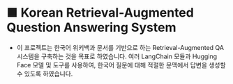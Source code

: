 # ■ Korean Retrieval-Augmented Question Answering System 
- 이 프로젝트는 한국어 위키백과 문서를 기반으로 하는 Retrieval-Augmented QA 시스템을 구축하는 것을 목표로 하였습니다.
  여러 LangChain 모듈과 Hugging Face 모델 및 도구를 사용하여, 한국어 질문에 대해 적절한 문맥에서 답변을 생성할 수 있도록 하였습니다.



